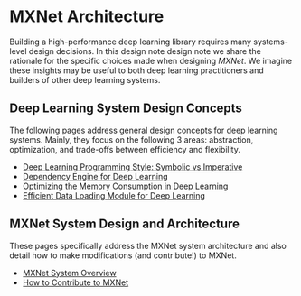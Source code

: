 # MXNet Architecture

Building a high-performance deep learning library
requires many systems-level design decisions.
In this design note design note we share the rationale
for the specific choices made when designing _MXNet_.
We imagine these insights may be useful to both deep learning practitioners
and builders of other deep learning systems.

## Deep Learning System Design Concepts

The following pages address general design concepts for deep learning systems.
Mainly, they focus on the following 3 areas:
abstraction, optimization, and trade-offs between efficiency and flexibility.

* [Deep Learning Programming Style: Symbolic vs Imperative](http://mxnet.io/architecture/program_model.html)
* [Dependency Engine for Deep Learning](http://mxnet.io/architecture/note_engine.html)
* [Optimizing the Memory Consumption in Deep Learning](http://mxnet.io/architecture/note_memory.html)
* [Efficient Data Loading Module for Deep Learning](http://mxnet.io/architecture/note_data_loading.html)

## MXNet System Design and Architecture

These pages specifically address the MXNet system architecture and also detail how to make modifications (and contribute!) to MXNet.

* [MXNet System Overview](http://mxnet.io/architecture/overview.html)
* [How to Contribute to MXNet](http://mxnet.io/community/contribute.html)
